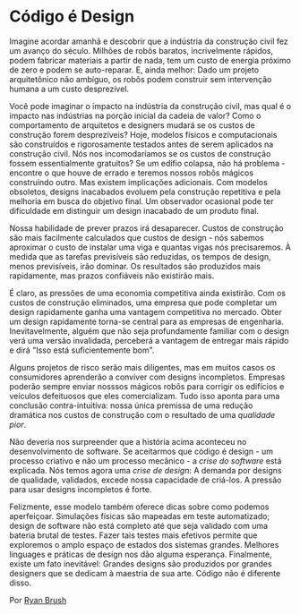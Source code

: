 # Código é Design

Imagine acordar amanhã e descobrir que a indústria da construção civil fez um avanço do século. Milhões de robôs baratos, incrivelmente rápidos, podem fabricar materiais a partir de nada, tem um custo de energia próximo de zero e podem se auto-reparar. E, ainda melhor: Dado um projeto arquitetônico não ambíguo, os robôs podem construir sem intervenção humana a um custo desprezível.

Você pode imaginar o impacto na indústria da construção civil, mas qual é o impacto nas indústrias na porção inicial da cadeia de valor? Como o comportamento de arquitetos e designers mudará se os custos de construção forem desprezíveis? Hoje, modelos físicos e computacionais são construídos e rigorosamente testados antes de serem aplicados na construção civil. Nós nos incomodaríamos se os custos de construção fossem essentialmente gratuitos? Se um edífio colapsa, não há problema - encontre o que houve de errado e teremos nossos robôs mágicos construindo outro. Mas existem implicações adicionais. Com modelos obsoletos, designs inacabados evoluem pela construção repetitiva e pela melhoria em busca do objetivo final. Um observador ocasional pode ter dificuldade em distinguir um design inacabado de um produto final.

Nossa habilidade de prever prazos irá desaparecer. Custos de construção são mais facilmente calculados que custos de design - nós sabemos aproximar o custo de instalar uma viga e quantas vigas nós precisaremos. À medida que as tarefas previsíveis são reduzidas, os tempos de design, menos previsíveis, irão dominar. Os resultados são produzidos mais rapidamente, mas prazos confiáveis não existirão mais.

É claro, as pressões de uma economia competitiva ainda existirão. Com os custos de construção eliminados, uma empresa que pode completar um design rapidamente ganha uma vantagem competitiva no mercado. Obter um design rapidamente torna-se central para as empresas de engenharia. Inevitavelmente, alguém que não seja profundamente familiar com o design verá uma versão invalidada, perceberá a vantagem de entregar mais rápido e dirá "Isso está suficientemente bom".

Alguns projetos de risco serão mais diligentes, mas em muitos casos os consumidores aprenderão a conviver com designs incompletos. Empresas poderão sempre enviar nosssos mágicos robôs para corrigir os edifícios e veículos defeituosos que eles comercializam. Tudo isso aponta para uma conclusão contra-intuitiva: nossa única premissa de uma redução dramática nos custos de construção com o resultado de uma *qualidade pior*.

Não deveria nos surpreender que a história acima aconteceu no desenvolvimento de software. Se aceitarmos que código é design - um processo criativo e não um processo mecânico - a *crise do software* está explicada. Nós temos agora uma *crise de design*: A demanda por designs de qualidade, validados, excede nossa capacidade de criá-los. A pressão para usar designs incompletos é forte.

Felizmente, esse modelo também oferece dicas sobre como podemos aperfeiçoar. Simulações físicas são mapeadas em teste automatizado; design de software não está completo até que seja validado com uma bateria brutal de testes. Fazer tais testes mais efetivos permite que exploremos o amplo espaço de estados dos sistemas grandes. Melhores linguages e práticas de design nos dão alguma esperança. Finalmente, existe um fato inevitável: Grandes designs são produzidos por grandes designers que se dedicam à maestria de sua arte. Código não é diferente disso.

Por [Ryan Brush](http://programmer.97things.oreilly.com/wiki/index.php/Ryan_Brush)